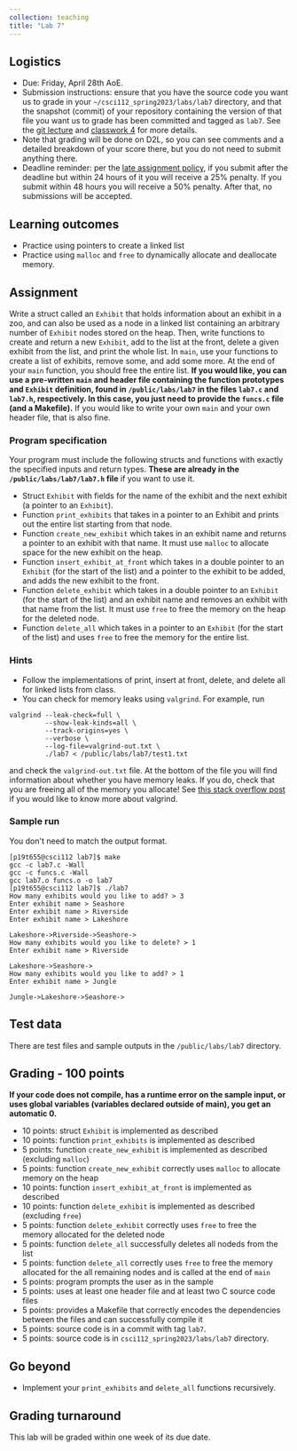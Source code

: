 ```yaml
---
collection: teaching
title: "Lab 7"
---
```


## Logistics
* Due: Friday, April 28th AoE.
* Submission instructions: ensure that you have the source code you want us to
	grade in your `~/csci112_spring2023/labs/lab7`
	directory, and that the snapshot (commit) of your repository containing the version of that file you want us to grade has been committed and
	tagged as `lab7`. See the [git lecture](https://lgw2.github.io/teaching/csci112-spring-2023/lectures/lecture2) and [classwork 4](https://lgw2.github.io/teaching/csci112-spring-2023/classwork/classwork4) for more
	details.
* Note that grading will be done on D2L, so you can see comments and a
	 detailed breakdown of your score there, but you do not need to submit
	anything there.
* Deadline reminder: per the [late assignment policy](https://lgw2.github.io/teaching/csci112-spring-2023/syllabus/#late-assignment-policies), if you submit after the deadline but within 24 hours of it you will receive a 25% penalty. If you submit within 48 hours you will receive a 50% penalty. After that, no submissions will be accepted.

## Learning outcomes
* Practice using pointers to create a linked list
* Practice using `malloc` and `free` to dynamically allocate and deallocate
	memory.

## Assignment

Write a struct called an `Exhibit` that holds information about an exhibit in a
zoo, and can also be used as a node in a linked list containing an arbitrary
number of `Exhibit` nodes stored on the heap. Then, write functions to create and return a new
`Exhibit`, add to the list at the front, delete a given exhibit from the list,
and print the whole list. In `main`, use your functions to create a list of
exhibits, remove some, and add some more. At the end of your `main` function, you should free
the entire list. **If you would like, you can use a pre-written `main` and
header file containing the function prototypes and `Exhibit` definition, found in `/public/labs/lab7` in the files
`lab7.c` and `lab7.h`, respectively. In this case, you just need to provide the
`funcs.c` file (and a Makefile).** If you would like to write your own `main`
and your own header file, that is also fine.

### Program specification

Your program must include the following structs and functions with exactly the specified
inputs and return types. **These are already in the `/public/labs/lab7/lab7.h`
file** if you want to use it.
* Struct `Exhibit` with fields for the name of the exhibit and the next
	exhibit (a pointer to an `Exhibit`).
* Function `print_exhibits` that takes in a pointer to an Exhibit and
	prints out the entire list starting from that node.
* Function `create_new_exhibit` which takes in an exhibit name and returns a
	pointer to an exhibit with that name. It must use `malloc` to allocate
	space for the new exhibit on the heap.
* Function `insert_exhibit_at_front` which takes in a double pointer to an
	`Exhibit` (for the start of the list) and a pointer to the exhibit to be
	added, and adds the new exhibit to the front.
* Function `delete_exhibit` which takes in a double pointer to an `Exhibit` (for the start of the list) and an exhibit name and removes an exhibit with that name from the list. It must
use `free` to free the memory on the heap for the deleted node.
* Function `delete_all` which takes in a pointer to an `Exhibit` (for the start of the list) and uses `free` to free the memory for the entire
	list.

### Hints
* Follow the implementations of print, insert at front, delete, and delete all
	for linked lists from class.
* You can check for memory leaks using `valgrind`. For example, run
```
valgrind --leak-check=full \
         --show-leak-kinds=all \
         --track-origins=yes \
         --verbose \
         --log-file=valgrind-out.txt \
         ./lab7 < /public/labs/lab7/test1.txt
```
and check the `valgrind-out.txt` file. At the bottom of the file you will find
information about whether you have memory leaks. If you do, check that you are freeing all of the memory you allocate! See [this stack overflow post](https://stackoverflow.com/questions/5134891/how-do-i-use-valgrind-to-find-memory-leaks) if you would like to know more about valgrind.

### Sample run

You don't need to match the output format.

```
[p19t655@csci112 lab7]$ make
gcc -c lab7.c -Wall
gcc -c funcs.c -Wall
gcc lab7.o funcs.o -o lab7
[p19t655@csci112 lab7]$ ./lab7
How many exhibits would you like to add? > 3
Enter exhibit name > Seashore
Enter exhibit name > Riverside
Enter exhibit name > Lakeshore

Lakeshore->Riverside->Seashore->
How many exhibits would you like to delete? > 1
Enter exhibit name > Riverside

Lakeshore->Seashore->
How many exhibits would you like to add? > 1
Enter exhibit name > Jungle

Jungle->Lakeshore->Seashore->
```

## Test data

There are test files and sample outputs in the `/public/labs/lab7` directory.

## Grading - 100 points
**If your code does not compile, has a runtime error on the sample input,
or uses global variables (variables declared outside of main), you get an
automatic 0.**
* 10 points: struct `Exhibit` is implemented as described
* 10 points: function `print_exhibits` is implemented as described
* 5 points: function `create_new_exhibit` is implemented as described
	(excluding `malloc`)
* 5 points: function `create_new_exhibit` correctly uses `malloc` to allocate memory on the heap
* 10 points: function `insert_exhibit_at_front` is implemented as described
* 10 points: function `delete_exhibit` is implemented as described (excluding
	`free`)
* 5 points: function `delete_exhibit` correctly uses `free` to free the memory allocated for the deleted node
* 5 points: function `delete_all` successfully deletes all nodeds from the
	list
* 5 points: function `delete_all` correctly uses `free` to free the memory allocated for the all remaining nodes and is called at the end of `main`
* 5 points: program prompts the user as in the sample
* 5 points: uses at least one header file and at least two C source code files
* 5 points: provides a Makefile that correctly encodes the dependencies between
    the files and can successfully compile it
* 5 points: source code is in a commit with tag `lab7`.
* 5 points: source code is in `csci112_spring2023/labs/lab7` directory.

## Go beyond
* Implement your `print_exhibits` and `delete_all` functions recursively.

## Grading turnaround
This lab will be graded within one week of its due date.
